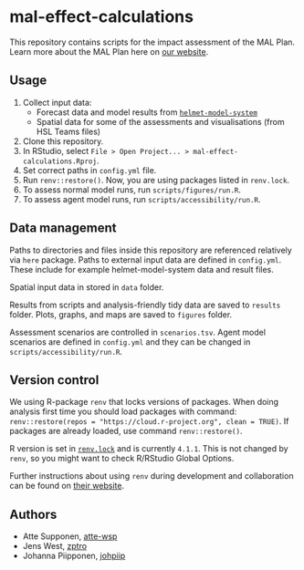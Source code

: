 # mal-effect-calculations

This repository contains scripts for the impact assessment of the MAL Plan.
Learn more about the MAL Plan here on
[our website](https://www.hsl.fi/hsl/mal).

## Usage

1. Collect input data:
    - Forecast data and model results from
      [`helmet-model-system`](https://hsldevcom.github.io/helmet-ui/)
    - Spatial data for some of the assessments and visualisations (from HSL
      Teams files)
1. Clone this repository.
1. In RStudio, select `File > Open Project... > mal-effect-calculations.Rproj`.
1. Set correct paths in `config.yml` file. 
1. Run `renv::restore()`. Now, you are using packages listed in `renv.lock`.
1. To assess normal model runs, run `scripts/figures/run.R`.
1. To assess agent model runs, run `scripts/accessibility/run.R`.

## Data management

Paths to directories and files inside this repository are referenced relatively
via `here` package. Paths to external input data are defined in `config.yml`.
These include for example helmet-model-system data and result files.

Spatial input data in stored in `data` folder. 

Results from scripts and analysis-friendly tidy data are saved to `results`
folder. Plots, graphs, and maps are saved to `figures` folder.

Assessment scenarios are controlled in `scenarios.tsv`. Agent model scenarios
are defined in `config.yml` and they can be changed in
`scripts/accessibility/run.R`.

## Version control

We using R-package `renv` that locks versions of packages. When doing analysis
first time you should load packages with command:
`renv::restore(repos = "https://cloud.r-project.org", clean = TRUE)`. If
packages are already loaded, use command `renv::restore()`.

R version is set in
[`renv.lock`](https://github.com/HSLdevcom/mal-effect-calculations/blob/main/renv.lock)
and is currently `4.1.1`. This is not changed by `renv`, so you might want to
check R/RStudio Global Options.

Further instructions about using `renv` during development and collaboration
can be found on [their website](https://rstudio.github.io/renv/index.html).

## Authors

- Atte Supponen, [atte-wsp](https://github.com/atte-wsp)
- Jens West, [zptro](https://github.com/zptro)
- Johanna Piipponen, [johpiip](https://github.com/johpiip)
